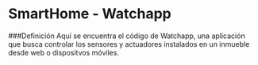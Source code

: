 # SmartHome - Watchapp
###Definición
Aquí se encuentra el código de Watchapp, una aplicación que busca controlar los sensores y actuadores instalados en un inmueble desde web o dispositvos móviles.
